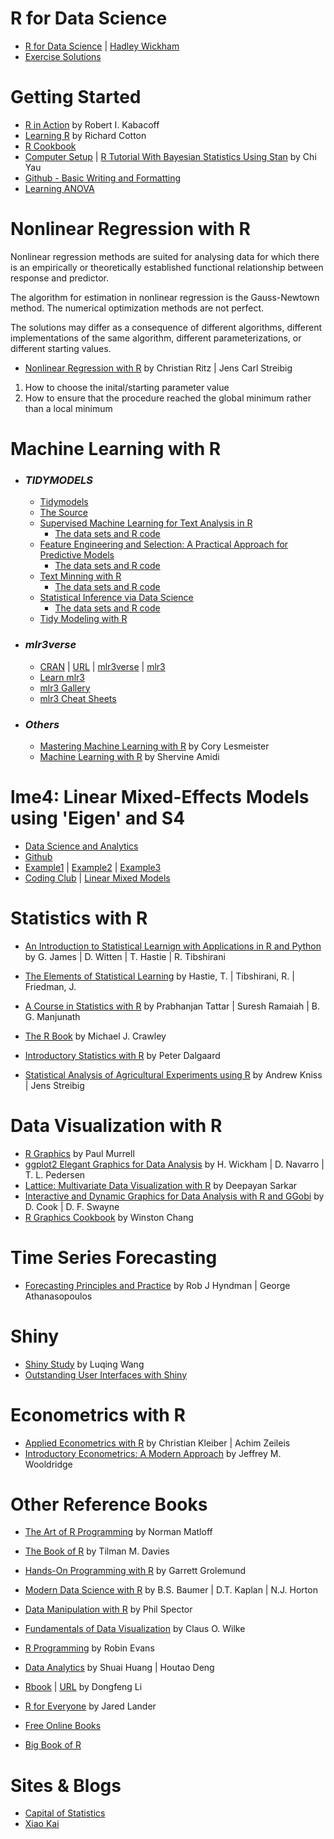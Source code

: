 # R for Data Science
  - [R for Data Science](https://r4ds.had.co.nz/index.html) | [Hadley Wickham](https://hadley.nz/index.html)
  - [Exercise Solutions](https://jrnold.github.io/r4ds-exercise-solutions/)

# Getting Started
- [R in Action](https://www.manning.com/books/r-in-action-third-edition#toc) by Robert I. Kabacoff
- [Learning R](https://web.itu.edu.tr/~tokerem/Learning_R.pdf) by Richard Cotton
- [R Cookbook](https://rc2e.com/)
- [Computer Setup](https://palderman.github.io/DataSciAg/computer-setup/) | [R Tutorial With Bayesian Statistics Using Stan](http://www.r-tutor.com/content/r-tutorial-ebook) by Chi Yau
- [Github - Basic Writing and Formatting](https://docs.github.com/en/get-started/writing-on-github/getting-started-with-writing-and-formatting-on-github/basic-writing-and-formatting-syntax)
- [Learning ANOVA](https://personality-project.org/r/r.guide.html#anova)

# Nonlinear Regression with R
Nonlinear regression methods are suited for analysing data for which there is an empirically or theoretically established functional relationship between response and predictor.

The algorithm for estimation in nonlinear regression is the Gauss-Newtown method. The numerical optimization methods are not perfect. 

The solutions may differ as a consequence of different algorithms, different implementations of the same algorithm, different parameterizations, or different starting values. 

  - [Nonlinear Regression with R](https://link.springer.com/book/10.1007/978-0-387-09616-2) by Christian Ritz | Jens Carl Streibig
1. How to choose the inital/starting parameter value
2. How to ensure that the procedure reached the global minimum rather than a local minimum

# Machine Learning with R

- ### *TIDYMODELS*
  - [Tidymodels](https://www.tidymodels.org)
  - [The Source](https://github.com/tidymodels/TMwR)
  - [Supervised Machine Learning for Text Analysis in R](https://smltar.com/)
    - [The data sets and R code](https://github.com/EmilHvitfeldt/smltar)
  - [Feature Engineering and Selection: A Practical Approach for Predictive Models](https://bookdown.org/max/FES/)
    - [The data sets and R code](https://github.com/topepo/FES)
  - [Text Minning with R](https://www.tidytextmining.com/)
    - [The data sets and R code](https://github.com/dgrtwo/tidy-text-mining)
  - [Statistical Inference via Data Science](https://moderndive.com/)
    - [The data sets and R code](https://github.com/moderndive/ModernDive_book)
  - [Tidy Modeling with R](https://www.tmwr.org/)

- ### *mlr3verse*
  - [CRAN](https://cran.r-project.org/web/packages/mlr3verse/index.html) | [URL](https://mlr3verse.mlr-org.com/) | [mlr3verse](https://github.com/mlr-org/mlr3verse) | [mlr3](https://github.com/mlr-org/mlr3book)
  - [Learn mlr3](https://mlr3book.mlr-org.com/)
  - [mlr3 Gallery](https://mlr3gallery.mlr-org.com/)
  - [mlr3 Cheat Sheets](https://github.com/mlr-org/mlr3cheatsheets)

- ### *Others* 
  - [Mastering Machine Learning with R](https://github.com/PacktPublishing/Mastering-Machine-Learning-with-R-Third-Edition) by Cory Lesmeister
  - [Machine Learning with R](https://www.mit.edu/~amidi/teaching/modeling/) by Shervine Amidi

# lme4: Linear Mixed-Effects Models using 'Eigen' and S4
  - [Data Science and Analytics](http://bayes.acs.unt.edu:8083/BayesContent/class/Jon/R_SC/) 
  - [Github](https://github.com/jknowles/MultilevelModelTutorialsR)
  - [Example1](https://it.unt.edu/sites/default/files/linearmixedmodels_jds_dec2010.pdf) | [Example2](https://rstudio-pubs-static.s3.amazonaws.com/63556_e35cc7e2dfb54a5bb551f3fa4b3ec4ae.html) | [Example3](https://stats.stackexchange.com/questions/13166/rs-lmer-cheat-sheet)
  - [Coding Club](https://ourcodingclub.github.io/tutorials.html) | [Linear Mixed Models](https://github.com/ourcodingclub/CC-Linear-mixed-models)
  
# Statistics with R

  - [An Introduction to Statistical Learnign with Applications in R and Python](https://www.statlearning.com/) by G. James | D. Witten | T. Hastie | R. Tibshirani
  - [The Elements of Statistical Learning](https://hastie.su.domains/ElemStatLearn/) by Hastie, T. | Tibshirani, R. | Friedman, J. 
  - [A Course in Statistics with R](https://www.wiley.com/en-us/A+Course+in+Statistics+with+R-p-9781119152729) by Prabhanjan Tattar | Suresh Ramaiah | B. G. Manjunath
  - [The R Book](https://www.cs.upc.edu/~robert/teaching/estadistica/TheRBook.pdf) by Michael J. Crawley
  
  - [Introductory Statistics with R](https://www.cin.ufpe.br/~maod/ESAP/R/Introductory-Statistics-With-R-2nd-Edition.pdf) by Peter Dalgaard
  - [Statistical Analysis of Agricultural Experiments using R](https://rstats4ag.org/) by Andrew Kniss | Jens Streibig
  
# Data Visualization with R

- [R Graphics](https://usa1lib.org/book/600913/34aec1) by Paul Murrell
- [ggplot2 Elegant Graphics for Data Analysis](https://ggplot2-book.org/) by H. Wickham | D. Navarro | T. L. Pedersen 
- [Lattice: Multivariate Data Visualization with R](https://usa1lib.org/book/1240019/03a5c5) by Deepayan Sarkar
- [Interactive and Dynamic Graphics for Data Analysis with R and GGobi](https://usa1lib.org/book/672479/5651bf) by D. Cook | D. F. Swayne
- [R Graphics Cookbook](https://r-graphics.org/) by Winston Chang

# Time Series Forecasting

- [Forecasting Principles and Practice](https://otexts.com/fpp3/index.html) by Rob J Hyndman | George Athanasopoulos

# Shiny
- [Shiny Study](https://github.com/wangluqing/Shiny_Study_Project) by Luqing Wang
- [Outstanding User Interfaces with Shiny](https://github.com/DivadNojnarg/outstanding-shiny-ui)

# Econometrics with R

- [Applied Econometrics with R](https://link.springer.com/book/10.1007/978-0-387-77318-6?&utm_medium=display&utm_source=criteo&utm_campaign=CONR_BOOKS_ECOM_US_PHSS_ALWYS_SL&utm_content=us_banner_29012020) by Christian Kleiber | Achim Zeileis
- [Introductory Econometrics: A Modern Approach](https://www.amazon.com/Introductory-Econometrics-Modern-Approach-MindTap-dp-1337558869/dp/1337558869/ref=dp_ob_title_bk) by Jeffrey M. Wooldridge

# Other Reference Books


- [The Art of R Programming](https://diytranscriptomics.com/Reading/files/The%20Art%20of%20R%20Programming.pdf) by Norman Matloff
- [The Book of R](https://web.itu.edu.tr/~tokerem/The_Book_of_R.pdf) by Tilman M. Davies
- [Hands-On Programming with R](https://web.itu.edu.tr/~tokerem/Hands-On_R.pdf) by Garrett Grolemund

- [Modern Data Science with R](https://mdsr-book.github.io/mdsr2e/) by B.S. Baumer | D.T. Kaplan | N.J. Horton
- [Data Manipulation with R](https://www.amazon.com/Data-Manipulation-R-Use/dp/0387747303) by Phil Spector
- [Fundamentals of Data Visualization](https://clauswilke.com/dataviz/) by Claus O. Wilke
- [R Programming](https://www.stats.ox.ac.uk/~evans/Rprog/LectureNotes.pdf) by Robin Evans
- [Data Analytics](https://dataanalyticsbook.info/) by Shuai Huang | Houtao Deng
- [Rbook](https://www.math.pku.edu.cn/teachers/lidf/docs/Rbook/html/_Rbook/index.html) | [URL](https://www.math.pku.edu.cn/teachers/lidf/) by Dongfeng Li
- [R for Everyone](https://www.jaredlander.com/r-for-everyone/) by Jared Lander
- [Free Online Books](https://bookdown.org/) 
- [Big Book of R](https://www.bigbookofr.com/)
  


# Sites & Blogs
- [Capital of Statistics](https://cosx.org/books/)
- [Xiao Kai](https://xccds1977.blogspot.com/)
